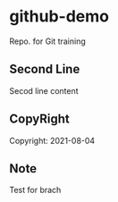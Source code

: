 # github-demo
Repo. for Git training
## Second Line
Secod line content

## CopyRight
Copyright: 2021-08-04

## Note
Test for brach